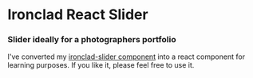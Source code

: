 # Ironclad React Slider
### Slider ideally for a photographers portfolio
  
I've converted my [ironclad-slider component](https://github.com/im-ironclad/ironclad-slider) into a react component for learning purposes. If you like it, please feel free to use it.